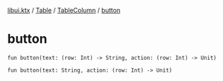 [libui.ktx](../../README.md) / [Table](../README.md) / [TableColumn](README.md) / [button](button.md)

# button

`fun button(text: (row: Int) -> String, action: (row: Int) -> Unit)`

`fun button(text: String, action: (row: Int) -> Unit)`
